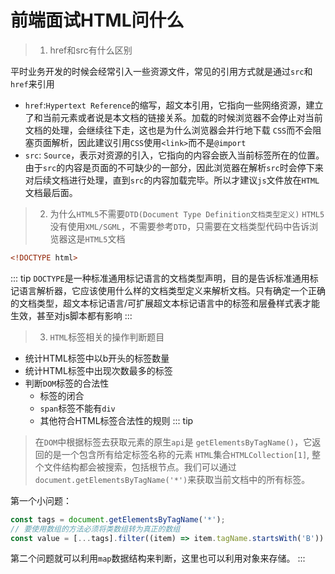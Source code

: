 # 前端面试HTML问什么

> 1. href和src有什么区别

平时业务开发的时候会经常引入一些资源文件，常见的引用方式就是通过`src`和`href`来引用
- `href`:`Hypertext Reference`的缩写，超文本引用，它指向一些网络资源，建立了和当前元素或者说是本文档的链接关系。加载的时候浏览器不会停止对当前文档的处理，会继续往下走，这也是为什么浏览器会并行地下载
`CSS`而不会阻塞页面解析，因此建议引用`CSS`使用`<link>`而不是`@import`
- `src`: `Source`，表示对资源的引入，它指向的内容会嵌入当前标签所在的位置。由于`src`的内容是页面的不可缺少的一部分，因此浏览器在解析`src`时会停下来对后续文档进行处理，直到`src`的内容加载完毕。所以才建议`js`文件放在`HTML`文档最后面。

> 2. 为什么`HTML5`不需要`DTD(Document Type Definition文档类型定义)`
`HTML5`没有使用`XML/SGML`，不需要参考`DTD`，只需要在文档类型代码中告诉浏览器这是`HTML5`文档
```html
<!DOCTYPE html>
```
::: tip
`DOCTYPE`是一种标准通用标记语言的文档类型声明，目的是告诉标准通用标记语言解析器，它应该使用什么样的文档类型定义来解析文档。只有确定一个正确的文档类型，超文本标记语言/可扩展超文本标记语言中的标签和层叠样式表才能生效，甚至对js脚本都有影响
:::

> 3. `HTML`标签相关的操作判断题目
- 统计HTML标签中以b开头的标签数量
- 统计HTML标签中出现次数最多的标签
- 判断`DOM`标签的合法性
    + 标签的闭合
    + `span`标签不能有`div`
    + 其他符合HTML标签合法性的规则
::: tip
> 在`DOM`中根据标签去获取元素的原生`api`是 `getElementsByTagName()`，它返回的是一个包含所有给定标签名称的元素 `HTML`集合`HTMLCollection[1]`, 整个文件结构都会被搜索，包括根节点。我们可以通过`document.getElementsByTagName('*')`来获取当前文档中的所有标签。

第一个小问题：
```js
const tags = document.getElementsByTagName('*');
// 要使用数组的方法必须将类数组转为真正的数组
const value = [...tags].filter((item) => item.tagName.startsWith('B'))
```

第二个问题就可以利用`map`数据结构来判断，这里也可以利用对象来存储。
:::